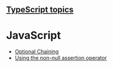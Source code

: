 ## [TypeScript topics](https://github.com/eduflornet/Angular-Renaissance/tree/main/01-typescript-intro/src/topics)
# JavaScript
- [Optional Chaining](https://developer.mozilla.org/en-US/docs/Web/JavaScript/Reference/Operators/Optional_chaining)
- [Using the non-null assertion operator](https://learntypescript.dev/07/l2-non-null-assertion-operator)
